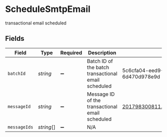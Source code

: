 # ScheduleSmtpEmail

transactional email scheduled


## Fields

| Field                                               | Type                                                | Required                                            | Description                                         | Example                                             |
| --------------------------------------------------- | --------------------------------------------------- | --------------------------------------------------- | --------------------------------------------------- | --------------------------------------------------- |
| `batchId`                                           | *string*                                            | :heavy_minus_sign:                                  | Batch ID of the batch transactional email scheduled | 5c6cfa04-eed9-42c2-8b5c-6d470d978e9d                |
| `messageId`                                         | *string*                                            | :heavy_minus_sign:                                  | Message ID of the transactional email scheduled     | <201798300811.5787683@relay.domain.com>             |
| `messageIds`                                        | *string*[]                                          | :heavy_minus_sign:                                  | N/A                                                 |                                                     |